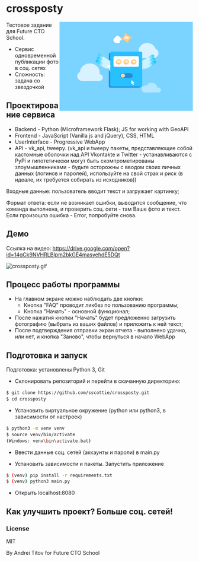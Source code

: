 # crossposty

<a href="url"><img src="https://github.com/sscottie/crossposty/blob/master/static/images/bg.gif" align="right" height="240" width="360" ></a>

Тестовое задание для Future CTO School.

* Сервис одновременной публикации фото в соц. сетях
* Сложность: задача со звездочкой

## Проектирование сервиса

* Backend - Python (Microframework Flask); JS for working with GeoAPI
* Frontend - JavaScript (Vanilla js and jQuery), CSS, HTML
* UserInterface - Progressive WebApp
* API - vk_api, tweepy. (vk_api и tweepy пакеты, представляющие собой кастомные оболочки над API Vkontakte и Twitter - устанавливаются с PyPi и гипотетически могут быть скомпрометированы злоумышленниками - будьте осторожны с вводом своих личных данных (логинов и паролей), используйте на свой страх и риск (в идеале, их требуется собирать из исходников)) 

Входные данные: пользователь вводит текст и загружает картинку;

Формат ответа: если не возникает ошибки, выводится сообщение, что команда выполнена, и проверить соц. сети - там Ваше фото и текст. Если произошла ошибка - Error, попробуйте снова.

## Демо

Ссылка на видео: https://drive.google.com/open?id=14gCk9NVHRLBIpm2bkGE4masyehdE5DQt

![crossposty.gif](https://github.com/sscottie/crossposty/blob/master/crossposty.gif)

## Процесс работы программы

* На главном экране можно наблюдать две кнопки:
  * Кнопка "FAQ" проводит ликбез по пользованию программы;
  * Кнопка "Начать" - основной функционал;
* После нажатия кнопки "Начать" будет предложенно загрузить фотографию (выбрать из ваших файлов) и приложить к ней текст;
* После подтверждения отправки экран отчета - выполнено удачно, или нет, и кнопка "Заново", чтобы вернуться в начало WebApp

## Подготовка и запуск

Подготовка: установлены Python 3, Git

* Склонировать репозиторий и перейти в скачанную директорию:

```sh
$ git clone https://github.com/sscottie/crossposty.git
$ cd crossposty
```
* Установить виртуальное окружение (python или python3, в зависимости от настроек)

```sh
$ python3 -m venv venv
$ source venv/bin/activate
(Windows: venv\bin\activate.bat)
```
* Ввести данные соц. сетей (аккаунты и пароли) в main.py

* Установить зависимости и пакеты. Запустить приложение

```sh
$ (venv) pip install -r requirements.txt
$ (venv) python3 main.py
```

* Открыть localhost:8080

## Как улучшить проект? Больше соц. сетей!

### License
MIT

By Andrei Titov for Future CTO School
